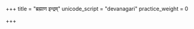 +++
title = "ब्रह्माण इन्द्रम्"
unicode_script = "devanagari"
practice_weight = 0

+++
<div class="js_include" url="/vedAH/sAma/paravastu-saama/devaH/indraH/brahmANa-indram/"  newLevelForH1="1" includeTitle="false"> </div>